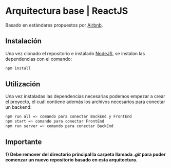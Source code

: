 # Arquitectura base | ReactJS

Basado en estándares propuestos por [Airbnb](https://github.com/airbnb/javascript/tree/master/react).

## Instalación

Una vez clonado el repositorio e instalado [NodeJS](https://nodejs.org/en/), se instalan las dependencias con el comando:

``` bash
npm install
```

## Utilización

Una vez instaladas las dependencias necesarias podemos empezar a crear el proyecto, el cuál contiene además los archivos necesarios para conectar un backend:

```bash
npm run all => comando para conectar BackEnd y FrontEnd
npm start => comando para conectar FrontEnd
npm run server => comando para conectar BackEnd
```
## Importante

**1) Debe remover del directorio principal la carpeta llamada _.git_ para poder comenzar un nuevo repositorio basado en esta arquitectura.**